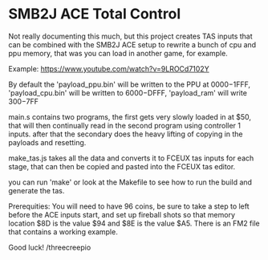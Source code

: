 # SMB2J ACE Total Control

Not really documenting this much, but this project creates TAS inputs that can be combined with the SMB2J ACE setup to rewrite a bunch of cpu and ppu memory, that was you can load in another game, for example.

Example: https://www.youtube.com/watch?v=9LROCd7102Y

By default the 'payload_ppu.bin' will be written to the PPU at $0000-$1FFF, 'payload_cpu.bin' will be written to $6000-$DFFF, 'payload_ram' will write $300-$7FF

main.s contains two programs, the first gets very slowly loaded in at $50, that will then continually read in the second program using controller 1 inputs. after that the secondary does the heavy lifting of copying in the payloads and resetting.

make_tas.js takes all the data and converts it to FCEUX tas inputs for each stage, that can then be copied and pasted into the FCEUX tas editor.

you can run 'make' or look at the Makefile to see how to run the build and generate the tas.

Prerequities:
You will need to have 96 coins, be sure to take a step to left before the ACE inputs start, and set up fireball shots so that memory location $8D is the value $94 and $8E is the value $A5. There is an FM2 file that contains a working example.

Good luck!
/threecreepio
